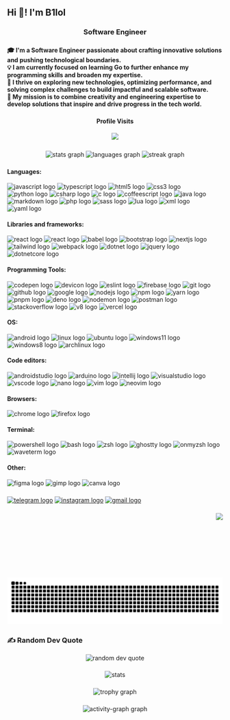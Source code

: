 <h2 align="left">Hi 👋! I'm B1lol</h2>

###

<h3 align="center">Software Engineer</h3>

###

<h4 align="left">🎓 I'm a Software Engineer passionate about crafting innovative solutions and pushing technological boundaries.  <br>💡 I am currently focused on learning Go to further enhance my programming skills and broaden my expertise.  <br>🌟 I thrive on exploring new technologies, optimizing performance, and solving complex challenges to build impactful and scalable software.  <br>🚀 My mission is to combine creativity and engineering expertise to develop solutions that inspire and drive progress in the tech world.</h4>

###

<div align="center">
  <h4>Profile Visits</h4>
  <img src="https://profile-counter.glitch.me/b1lol-dev/count.svg?"  />
</div>

###

<div align="center">
  <img src="https://github-readme-stats.vercel.app/api?username=b1lol-dev&hide_title=false&hide_rank=false&show_icons=true&include_all_commits=true&count_private=true&disable_animations=false&theme=dracula&locale=en&hide_border=false&order=1&include_all_commits=true" height="150" alt="stats graph"  />
  <img src="https://github-readme-stats.vercel.app/api/top-langs?username=b1lol-dev&locale=en&hide_title=false&layout=compact&card_width=320&theme=dracula&hide_border=false&order=2&langs_count=10" height="150" alt="languages graph"  />
  <img src="https://streak-stats.demolab.com?user=b1lol-dev&locale=en&mode=daily&theme=dracula&hide_border=false&border_radius=5&order=3" height="150" alt="streak graph"  />
</div>

###

<div align="left">
    <h4>Languages:</h4>
    <img src="https://cdn.jsdelivr.net/gh/devicons/devicon/icons/javascript/javascript-original.svg" height="30" alt="javascript logo" />
    <img src="https://cdn.jsdelivr.net/gh/devicons/devicon/icons/typescript/typescript-original.svg" height="30" alt="typescript logo" />
    <img src="https://cdn.jsdelivr.net/gh/devicons/devicon/icons/html5/html5-original.svg" height="30" alt="html5 logo" />
    <img src="https://cdn.jsdelivr.net/gh/devicons/devicon/icons/css3/css3-original.svg" height="30" alt="css3 logo" />
    <img src="https://cdn.jsdelivr.net/gh/devicons/devicon/icons/python/python-original.svg" height="30" alt="python logo" />
    <img src="https://cdn.jsdelivr.net/gh/devicons/devicon/icons/csharp/csharp-original.svg" height="30" alt="csharp logo" />
    <img src="https://cdn.jsdelivr.net/gh/devicons/devicon/icons/c/c-original.svg" height="30" alt="c logo" />
    <img src="https://cdn.jsdelivr.net/gh/devicons/devicon/icons/coffeescript/coffeescript-original.svg" height="30" alt="coffeescript logo" />
    <img src="https://cdn.jsdelivr.net/gh/devicons/devicon/icons/java/java-original.svg" height="30" alt="java logo" />
    <img src="https://cdn.jsdelivr.net/gh/devicons/devicon/icons/markdown/markdown-original.svg" height="30" alt="markdown logo" />
    <img src="https://cdn.jsdelivr.net/gh/devicons/devicon/icons/php/php-original.svg" height="30" alt="php logo" />
    <img src="https://cdn.jsdelivr.net/gh/devicons/devicon/icons/sass/sass-original.svg" height="30" alt="sass logo" />
    <img src="https://cdn.jsdelivr.net/gh/devicons/devicon@latest/icons/lua/lua-original.svg" height="30" alt="lua logo" />
    <img src="https://cdn.jsdelivr.net/gh/devicons/devicon@latest/icons/xml/xml-original.svg" height="30" alt="xml logo" />
    <img src="https://cdn.jsdelivr.net/gh/devicons/devicon@latest/icons/yaml/yaml-original.svg" height="30" alt="yaml logo" />
    <h4>Libraries and frameworks:</h4>
    <img src="https://cdn.jsdelivr.net/gh/devicons/devicon/icons/react/react-original.svg" height="30" alt="react logo" />
    <img src="https://avatars.githubusercontent.com/u/26872990?s=48&v=4" height="30" alt="react logo" />
    <img src="https://cdn.jsdelivr.net/gh/devicons/devicon/icons/babel/babel-original.svg" height="30" alt="babel logo" />
    <img src="https://cdn.jsdelivr.net/gh/devicons/devicon/icons/bootstrap/bootstrap-original.svg" height="30" alt="bootstrap logo" />
    <img src="https://cdn.jsdelivr.net/gh/devicons/devicon/icons/nextjs/nextjs-original.svg" height="30" alt="nextjs logo" />
    <img src="https://cdn.jsdelivr.net/gh/devicons/devicon@latest/icons/tailwindcss/tailwindcss-original.svg" height="30" alt="tailwind logo" />
    <img src="https://cdn.jsdelivr.net/gh/devicons/devicon/icons/webpack/webpack-original.svg" height="30" alt="webpack logo" />
    <img src="https://cdn.jsdelivr.net/gh/devicons/devicon@latest/icons/dot-net/dot-net-original-wordmark.svg" height="30" alt="dotnet logo" />
    <img src="https://cdn.jsdelivr.net/gh/devicons/devicon@latest/icons/jquery/jquery-original-wordmark.svg" height="30" alt="jquery logo" />
<!--     <img src="https://cdn.jsdelivr.net/gh/devicons/devicon@latest/icons/jest/jest-plain.svg" height="30" alt="jest logo" /> -->
    <img src="https://cdn.jsdelivr.net/gh/devicons/devicon@latest/icons/dotnetcore/dotnetcore-original.svg" height="30" alt="dotnetcore logo" />
    <h4>Programming Tools:</h4>
    <img src="https://cdn.jsdelivr.net/gh/devicons/devicon/icons/codepen/codepen-original.svg" height="30" alt="codepen logo" />
    <img src="https://cdn.jsdelivr.net/gh/devicons/devicon/icons/devicon/devicon-original.svg" height="30" alt="devicon logo" />
    <img src="https://cdn.jsdelivr.net/gh/devicons/devicon/icons/eslint/eslint-original.svg" height="30" alt="eslint logo" />
    <img src="https://cdn.jsdelivr.net/gh/devicons/devicon/icons/firebase/firebase-plain.svg" height="30" alt="firebase logo" />
    <img src="https://cdn.jsdelivr.net/gh/devicons/devicon/icons/git/git-original.svg" height="30" alt="git logo" />
    <img src="https://cdn.jsdelivr.net/gh/devicons/devicon/icons/github/github-original.svg" height="30" alt="github logo" />
    <img src="https://cdn.jsdelivr.net/gh/devicons/devicon/icons/google/google-original.svg" height="30" alt="google logo" />
    <img src="https://cdn.jsdelivr.net/gh/devicons/devicon/icons/nodejs/nodejs-original.svg" height="30" alt="nodejs logo" />
    <img src="https://cdn.jsdelivr.net/gh/devicons/devicon/icons/npm/npm-original-wordmark.svg" height="30" alt="npm logo" />
    <img src="https://cdn.jsdelivr.net/gh/devicons/devicon/icons/yarn/yarn-original.svg" height="30" alt="yarn logo" />
    <img src="https://cdn.jsdelivr.net/gh/devicons/devicon@latest/icons/pnpm/pnpm-original.svg" height="30" alt="pnpm logo" />
    <img src="https://cdn.jsdelivr.net/gh/devicons/devicon@latest/icons/denojs/denojs-original.svg" height="30" alt="deno logo" />
    <img src="https://cdn.jsdelivr.net/gh/devicons/devicon@latest/icons/nodemon/nodemon-plain.svg" height="30" alt="nodemon logo" />
    <img src="https://cdn.jsdelivr.net/gh/devicons/devicon@latest/icons/postman/postman-original.svg" height="30" alt="postman logo" />
    <img src="https://cdn.jsdelivr.net/gh/devicons/devicon@latest/icons/stackoverflow/stackoverflow-original.svg" height="30" alt="stackoverflow logo" />
    <img src="https://cdn.jsdelivr.net/gh/devicons/devicon@latest/icons/v8/v8-original.svg" height="30" alt="v8 logo" />
    <img src="https://cdn.jsdelivr.net/gh/devicons/devicon@latest/icons/vercel/vercel-original-wordmark.svg" height="30" alt="vercel logo" />
    <h4>OS:</h4>
    <img src="https://cdn.jsdelivr.net/gh/devicons/devicon/icons/android/android-original.svg" height="30" alt="android logo" />
    <img src="https://cdn.jsdelivr.net/gh/devicons/devicon/icons/linux/linux-original.svg" height="30" alt="linux logo" />
    <img src="https://cdn.jsdelivr.net/gh/devicons/devicon@latest/icons/ubuntu/ubuntu-original.svg" height="30" alt="ubuntu logo" />
    <img src="https://cdn.jsdelivr.net/gh/devicons/devicon@latest/icons/windows11/windows11-original.svg" height="30" alt="windows11 logo" />
    <img src="https://cdn.jsdelivr.net/gh/devicons/devicon@latest/icons/windows8/windows8-original.svg" height="30" alt="windows8 logo" />
    <img src="https://cdn.jsdelivr.net/gh/devicons/devicon@latest/icons/archlinux/archlinux-original.svg" height="30" alt="archlinux logo" />
    <h4>Code editors:</h4>
    <img src="https://cdn.jsdelivr.net/gh/devicons/devicon/icons/androidstudio/androidstudio-original.svg" height="30" alt="androidstudio logo" />
    <img src="https://cdn.jsdelivr.net/gh/devicons/devicon/icons/arduino/arduino-original.svg" height="30" alt="arduino logo" />
    <img src="https://cdn.jsdelivr.net/gh/devicons/devicon/icons/intellij/intellij-original.svg" height="30" alt="intellij logo" />
    <img src="https://cdn.jsdelivr.net/gh/devicons/devicon/icons/visualstudio/visualstudio-plain.svg" height="30" alt="visualstudio logo" />
    <img src="https://cdn.jsdelivr.net/gh/devicons/devicon/icons/vscode/vscode-original.svg" height="30" alt="vscode logo" />
    <img src="https://cdn.jsdelivr.net/gh/devicons/devicon@latest/icons/nano/nano-original.svg" height="30" alt="nano logo" />
    <img src="https://cdn.jsdelivr.net/gh/devicons/devicon/icons/vim/vim-original.svg" height="30" alt="vim logo" />
    <img src="https://cdn.jsdelivr.net/gh/devicons/devicon@latest/icons/neovim/neovim-original.svg" height="30" alt="neovim logo" />
    <h4>Browsers:</h4>
    <img src="https://cdn.jsdelivr.net/gh/devicons/devicon/icons/chrome/chrome-original.svg" height="30" alt="chrome logo" />
    <img src="https://cdn.jsdelivr.net/gh/devicons/devicon/icons/firefox/firefox-original.svg" height="30" alt="firefox logo" />
    <h4>Terminal:</h4>
    <img src="https://cdn.jsdelivr.net/gh/devicons/devicon@latest/icons/powershell/powershell-original.svg" height="30" alt="powershell logo" />
    <img src="https://cdn.jsdelivr.net/gh/devicons/devicon@latest/icons/bash/bash-original.svg" height="30" alt="bash logo" />
    <img src="https://www.zsh.org/color_vertical_icon.png" height="30" alt="zsh logo" />
    <img src="https://avatars.githubusercontent.com/u/169223740?s=200&v=4" height="30" alt="ghostty logo">
    <img src="https://cdn.jsdelivr.net/gh/devicons/devicon@latest/icons/ohmyzsh/ohmyzsh-original.svg" height="30" alt="onmyzsh logo" />
    <img src="https://avatars.githubusercontent.com/u/120279640?s=200&v=4" height="30" alt="waveterm logo" />
    <h4>Other:</h4>
    <img src="https://cdn.jsdelivr.net/gh/devicons/devicon/icons/figma/figma-original.svg" height="30" alt="figma logo" />
    <img src="https://cdn.jsdelivr.net/gh/devicons/devicon/icons/gimp/gimp-original.svg" height="30" alt="gimp logo" />
    <img src="https://cdn.jsdelivr.net/gh/devicons/devicon@latest/icons/canva/canva-original.svg" height="30" alt="canva logo" />

</div>

###

<div align="left">
  <a href="t.me/b1lol-dev"><img src="https://img.shields.io/static/v1?message=Telegram&logo=telegram&label=&color=2CA5E0&logoColor=white&labelColor=&style=for-the-badge" height="35" alt="telegram logo"  /></a>
  <a href="instagram.com/b1lol_143"><img src="https://img.shields.io/static/v1?message=Instagram&logo=instagram&label=&color=E4405F&logoColor=white&labelColor=&style=for-the-badge" height="35" alt="instagram logo"  /></a>
  <a href="mailto:b1loldev001@gmail.com"><img src="https://img.shields.io/static/v1?message=Gmail&logo=gmail&label=&color=D14836&logoColor=white&labelColor=&style=for-the-badge" height="35" alt="gmail logo"  /></a>
</div>

###

<img align="right" height="150" src="https://i.gifer.com/origin/f9/f90fc85cf18e351c565692dcb1c0feeb_w200.gif"  />

###

<img src="https://raw.githubusercontent.com/b1lol-dev/b1lol-dev/output/snake.svg" alt="Snake animation"/>

### ✍️ Random Dev Quote

<div align="center">
  <img src="https://quotes-github-readme.vercel.app/api?type=horizontal&theme=radical" alt="random dev quote"/> 
</div>

###

<div align="center">
  <img src="https://github-contributor-stats.vercel.app/api?username=b1lol-dev&limit=5&combine_all_yearly_contributions=true&theme=dark" alt="stats" />
</div>

###

<div align="center">
<!--   <img src="https://github-profile-trophy.vercel.app?username=b1lol-dev&theme=dracula&column=-1&row=1&margin-w=8&margin-h=8&no-bg=false&no-frame=false&order=4" height="150" alt="trophy graph"  /> -->
  <img src="https://github-trophies.vercel.app/?username=b1lol-dev&theme=onedark&no-bg=true" height="250" alt="trophy graph" />
</div>

###

<div align="center">
  <img src="https://github-readme-activity-graph.vercel.app/graph?username=b1lol-dev&radius=16&theme=react&area=true&order=5" height="300" alt="activity-graph graph"  />
</div>

###
